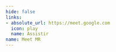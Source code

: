 ```yaml
---
hide: false
links:
- absolute_url: https://meet.google.com
  icon: play
  name: Assistir
name: Meet MR
---
```

